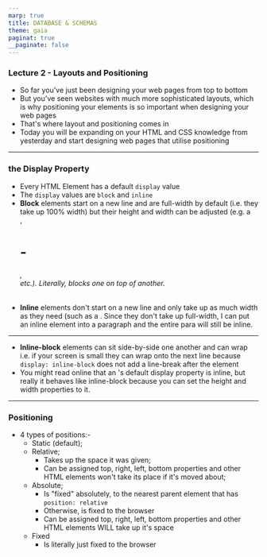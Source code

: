 ```yaml
---
marp: true
title: DATABASE & SCHEMAS
theme: gaia
paginat: true
__paginate: false
---
```


### Lecture 2 - Layouts and Positioning

- So far you've just been designing your web pages from top to bottom
- But you've seen websites with much more sophisticated layouts, which is why positioning your elements is so important when designing your web pages
- That's where layout and positioning comes in
- Today you will be expanding on your HTML and CSS knowledge from yesterday and start designing web pages that utilise positioning

---

### the Display Property

- Every HTML Element has a default `display` value
- The `display` values are `block` and `inline`
- **Block** elements start on a new line and are full-width by default (i.e. they take up 100% width) but their height and width can be adjusted (e.g. a <div>, <h1>-<h6>, <form> etc.). Literally, blocks one on top of another.
- **Inline** elements don't start on a new line and only take up as much width as they need (such as a <span> <a>. Since they don't take up full-width, I can put an inline element into a paragraph and the entire para will still be inline.

---

- **Inline-block** elements can sit side-by-side one another and can wrap i.e. if your screen is small they can wrap onto the next line because `display: inline-block` does not add a line-break after the element
- You might read online that an <img>'s default display property is inline, but really it behaves like inline-block because you can set the height and width properties to it.

---

### Positioning

- 4 types of positions:-
  - Static (default);
  - Relative;
    - Takes up the space it was given;
    - Can be assigned top, right, left, bottom properties and other HTML elements won't take its place if it's moved about;
  - Absolute;
    - Is "fixed" absolutely, to the nearest parent element that has `position: relative`
    - Otherwise, is fixed to the browser
    - Can be assigned top, right, left, bottom properties and other HTML elements WILL take up it's space
  - Fixed
    - Is literally just fixed to the browser
